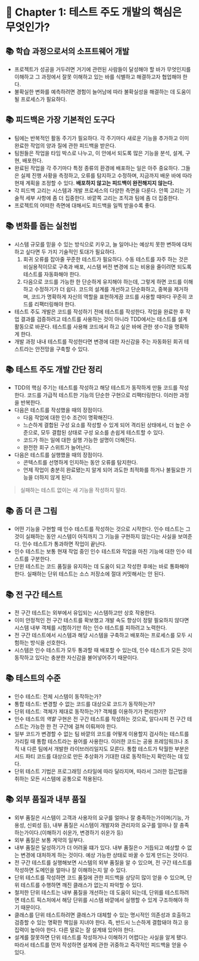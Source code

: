 # 🌈 Chapter 1: 테스트 주도 개발의 핵심은 무엇인가?

## 📚 학습 과정으로서의 소프트웨어 개발
- 프로젝트가 성공을 거두려면 거기에 관련된 사람들이 달성해야 할 바가 무엇인지를 이해하고 그 과정에서 잘못 이해하고 있는 바를 식별하고 해결하고자 협업해야 한다.
- 불확실한 변화를 예측하려면 경험이 늘어남에 따라 불확실성을 해결하는 데 도움이 될 프로세스가 필요하다.

## 📚 피드백은 가장 기본적인 도구다
- 팀에는 반복적인 활동 주기가 필요하다. 각 주기마다 새로운 기능을 추가하고 이미 완료한 작업의 양과 질에 관한 피드백을 받은다.
- 팀원들은 작업을 타임 박스로 나누고, 이 안에서 되도록 많은 기능을 분석, 설계, 구현, 배포한다.
- 완료된 작업을 각 주기마다 특정 종류의 환경에 배포하는 일은 아주 중요하다. 그들은 실제 진행 사황을 측정하고, 오류를 탐지하고 수정하며, 지금까지 배운 바에 따라 현재 계획을 조정할 수 있다. **배포하지 않고는 피드백이 완전해지지 않는다.**
- 각 피드백 고리는 시스템과 개발 프로세스의 다양한 측면을 다룬다. 안쪽 고리는 기술적 세부 사항에 좀 더 집중한다. 바깥쪽 고리는 조직과 팀에 좀 더 집중한다.
- 프로젝트의 어떠한 측면에 대해서도 피드백을 일찍 받을수록 좋다.

## 📚 변화를 돕는 실천법
- 시스템 규모를 믿을 수 있는 방식으로 키우고, 늘 일어나는 예상치 못한 변하에 대처하고 싶다면 두 가지 기술적인 토대가 필요하다.
  1. 회귀 오류를 잡아줄 꾸준한 테스트가 필요하다. 수동 테스트를 자주 하는 것은 비실용적이므로 구축과 배포, 시스템 버전 변경에 드는 비용을 줄이려면 되도록 테스트를 자동화해야 한다.
  2. 다음으로 코드를 가능한 한 단순하게 유지해야 하는데, 그렇게 하면 코드를 이해하고 수정하기가 더 쉽다. 코드의 설계를 개선하고 단순화하고, 중복을 제거하며, 코드가 명확하게 자신의 역할을 표현하게끔 코드를 사용할 때마다 꾸준히 코드를 리팩터링해야 한다.
- 테스트 주도 개발은 코드를 작성하기 전에 테스트를 작성한다. 작업을 완료한 후 작업 결과를 검증하려고 테스트를 사용하는 것이 아니라 TDD에서는 테스트를 설계 활동으로 바꾼다. 테스트를 사용해 코드에서 하고 싶은 바에 관한 생ㅇ각을 명확하게 한다.
- 개발 과정 내내 테스트를 작성한다면 변경에 대한 자신감을 주는 자동화된 회귀 테스트라는 안전망을 구축할 수 있다.

## 📚 테스트 주도 개발 간단 정리
- TDD의 핵심 주기는 테스트를 작성하고 해당 테스트가 동작하게 만들 코드를 작성한다. 코드를 가급적 테스트한 기능의 단순한 구현으로 리팩터링한다. 이러한 과정을 반복한다.
- 다음은 테스트를 작성했을 때의 장점이다.
  - 다음 작업에 대한 인수 조건이 명확해진다.
  - 느슨하게 결합된 구성 요소를 작성할 수 있게 되어 격리된 상태에서, 더 높은 수준으로, 모두 결합된 상태로 구성 요소를 손쉽게 테스트할 수 있다.
  - 코드가 하는 일에 대한 실행 가능한 설명이 더해진다.
  - 완전한 회구 스위트가 늘어난다.
- 다음은 테스트를 실행했을 때의 장점이다.
  - 콘텍스트를 선명하게 인지하는 동안 오류를 탐지한다.
  - 언제 작업이 충분히 완료됐는지 알게 되어 과도한 최적화를 하거나 불필요한 기능을 더하지 않게 된다.

> 실패하는 테스트 없이는 새 기능을 작성하지 말라.

## 📚 좀 더 큰 그림
- 어떤 기능을 구현할 때 인수 테스트를 작성하는 것으로 시작한다. 인수 테스트는 그것이 실패하는 동안 시스템이 아직까지 그 기능을 구현하지 않는다는 사실을 보여준다. 인수 테스트가 통과하면 작업이 끝난다.
- 인수 테스트는 보통 현재 작업 중인 인수 테스트와 작업을 마친 기능에 대한 인수 테스트를 구분한다.
- 단윈 테스트는 코드 품질을 유지하는 데 도움이 되고 작성한 후에는 바로 통화해야 한다. 실패하는 단위 테스트는 소스 저장소에 절대 커밋해서는 안 된다.

## 📚 전 구간 테스트
- 전 구간 테스트는 외부에서 유입되는 시스템하고만 상호 작용한다.
- 이미 안정적인 전 구간 테스트를 확보했고 개발 속도 향상이 정말 필요하지 않다면 시스템 내부 객체를 시험하기만 하는 인수 테스트를 피하려고 노력한다.
- 전 구간 테스트에서 시스템과 해당 시스템을 구축하고 배포하는 프로세스를 모두 시험하는 방식을 선호한다.
- 시스템은 인수 테스트가 모두 통과할 때 배포할 수 있는데, 인수 테스트가 모든 것이 동작하고 있다는 충분한 자신감을 불어넣어주기 때문이다.

## 📚 테스트의 수준
- 인수 테스트: 전체 시스템이 동작하는가?
- 통합 테스트: 변경할 수 없는 코드를 대상으로 코드가 동작하는가?
- 단위 테스트: 객체가 제대로 동작하는가? 객체를 이용하기가 편리한가?
- 인수 테스트의 *역할* 구현은 전 구간 테스트를 작성하는 것으로, 알다시피 전 구간 테스트는 가능한 한 전 구간에 걸쳐 이뤄져야 한다.
- 일부 코드가 변경할 수 없는 팀 바깥의 코드를 어떻게 이용할지 검사하는 테스트를 가리킬 때 통합 테스트라는 용어를 사용한다. 이러한 코드는 공용 프레임워크나 조직 내 다른 팀에서 개발한 라이브러리일지도 모른다. 통합 테스트가 탁월한 부분은 서드 파티 코드를 대상으로 만든 추상화가 기대한 대로 동작하는지 확인하는 데 있다.
- 단위 테스트 기법은 프로그래밍 스타일에 따라 달라지며, 따라서 그러한 접근법을 취하는 모든 시스템에 공통으로 적용된다.

## 📚 외부 품질과 내부 품질
- 외부 품질은 시스템이 고객과 사용자의 요구를 얼마나 잘 충족하는가이며(기능, 가용성, 신뢰성 등), 내부 품질은 시스템이 개발자와 관리자의 요구를 얼마나 잘 충족하는가이다.(이해하기 쉬운가, 변경하기 쉬운가 등)
- 외부 품질은 보통 계약의 일부다.
- 내부 품질은 달성하기가 더 어려울 떄가 있다. 내부 품질은ㅇ 거듭되고 예상할 수 없는 변경에 대처하게 하는 것이다. 예상 가능한 상태로 바꿀 수 있게 만드는 것이다.
- 전 구간 테스트를 실행해보면 시스템의 외부 품질을 알 수 있으며, 전 구간 테스트를 작성하면 도메인을 얼마나 잘 이해하는지 알 수 있다.
- 단위 테스트를 작성하면 코드 품질에 관한 피드백을 상당히 많이 얻을 수 있으며, 단위 테스트를 수행하면 깨진 클래스가 없는지 파악할 수 있다.
- 철저한 단위 테스트는 내부 품질을 개선하는 데 도움이 되는데, 단위를 테스트하려면 테스트 픽스처에서 해당 단위를 시스템 바깥에서 실행할 수 있게 구조하해야 하기 때문이다.
- 클래스를 단위 테스트하려면 클래스가 대체할 수 있는 명시적인 의존성과 호출하고 검증할 수 있는 명확한 책임을 지녀야 한다. 즉, 반드시 느슨하게 결합돼야 하고 응집력이 높아야 한다. 다른 말로는 잘 설계돼 있어야 한다.
- 설계를 잘못하면 단위 테스트를 작성하거나 이해하기 어렵다는 사실을 알게 됐다. 따라서 테스트를 먼저 작성하면 설계에 관한 귀중하고 즉각적인 피드백을 얻을 수 있다.
